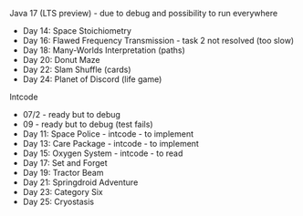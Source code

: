 Java 17 (LTS preview) - due to debug and possibility to run everywhere
- Day 14: Space Stoichiometry
- Day 16: Flawed Frequency Transmission - task 2 not resolved (too slow)
- Day 18: Many-Worlds Interpretation (paths)
- Day 20: Donut Maze
- Day 22: Slam Shuffle (cards)
- Day 24: Planet of Discord (life game)

Intcode
- 07/2 - ready but to debug
- 09 - ready but to debug (test fails)
- Day 11: Space Police - intcode - to implement
- Day 13: Care Package - intcode - to implement
- Day 15: Oxygen System - intcode - to read
- Day 17: Set and Forget
- Day 19: Tractor Beam
- Day 21: Springdroid Adventure
- Day 23: Category Six
- Day 25: Cryostasis
